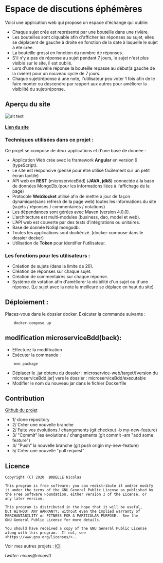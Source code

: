 # Espace de discutions éphémères
Voici une application web qui propose un espace d'échange qui oublie:</br>
* Chaque sujet crée est représenté par une bouteille dans une rivière.
* Les bouteilles sont cliquable afin d'afficher les réponses au sujet, elles se déplacent 
de gauche à droite en fonction de la date à laquelle le sujet à été crée.
* La bouteille grossi en fonction du nombre de réponses.
* S'il n'y a pas de réponse au sujet pendant 7 jours, le sujet n'est 
plus visible sur le site, il est oublié. 
* Lors d'une nouvelle réponse la bouteille repasse au début(à gauche de la rivière) 
pour un nouveau cycle de 7 jours.
* Chaque sujet/réponse à une note, l'utilisateur peu voter 1 fois afin de le faire monter 
ou descendre par rapport aux autres pour améliorer la visibilité du sujet/réponse.

## Aperçu du site
![alt text](https://github.com/nicowtt/solution_project/blob/master/discutProject.jpg)<br>
#### [Lien du site](http://discut.hopto.org/)

### Techniques utilisées dans ce projet :
Ce projet se compose de deux applications et d'une base de donnée :
* Application Web crée avec le framework **Angular** en version 9 (typeScript).
* Le site est responsive (pensé pour être utilisé facilement sur un petit écran tactile)
* API web en **REST** (microserviceBdd) (**JAVA, jdk8**) connectée à la base de données
MongoDb.(pour les informations liées à l'affichage de la page)
* Protocole **WebSocket** utilisé afin de mettre à jour de façon dynamique(sans refresh de la page web)
toutes les informations du site (sujets / réponses / commentaires / notations)
* Les dépendances sont gérées avec Maven (version 4.0.0).
* L'architecture est multi-modules (business, dao, model et web).
* L'API web est couverte par des tests d'intégrations ou unitaires.
* Base de donnée NoSql mongodb.
* Toutes les applications sont dockérizé. (docker-compose dans le dossier docker)
* Utilisation de **Token** pour identifier l'utilisateur.

### Les fonctions pour les utilisateurs :
* Création de sujets (dans la limite de 20).
* Création de réponses sur chaque sujet.
* Création de commentaires sur chaque réponse.
* Système de votation afin d'améliorer la visibilité d'un sujet ou d'une réponse.
(Le sujet avec la note la meilleure se déplace en haut du site)

## Déploiement :
Placez-vous dans le dossier docker.
Exécuter la commande suivante :
```
    docker-compose up
```
## modification microserviceBdd(back):
- Effectuez la modification
- Exécuter la commande :
```
    mvn package
```
- Déplacer le .jar obtenu du dossier : microservice-web/target/[version du microserviceBdd.jar]
vers le dossier : microserviceBdd/executable
- Modifier le nom du nouveau jar dans le fichier Dockerfile

## Contribution
[Github du projet](https://github.com/nicowtt/discut_project.git)

* 1/ clone repository
* 2/ Créer une nouvelle branche
* 2/ Faite vos évolutions / changements (git checkout -b my-new-feature)
* 3/ "Commit" les évolutions / changements (git commit -am "add some feature")
* 4/ "Push" la nouvelle branche (git push origin my-new-feature)
* 5/ Créer une nouvelle "pull request"

## Licence
    Copyright (C) 2020  BODELLE Nicolas

    This program is free software: you can redistribute it and/or modify
    it under the terms of the GNU General Public License as published by
    the Free Software Foundation, either version 3 of the License, or
    any later version.

    This program is distributed in the hope that it will be useful,
    but WITHOUT ANY WARRANTY; without even the implied warranty of
    MERCHANTABILITY or FITNESS FOR A PARTICULAR PURPOSE.  See the
    GNU General Public License for more details.

    You should have received a copy of the GNU General Public License
    along with this program.  If not, see <https://www.gnu.org/licenses/>..

Voir mes autres projets :
[ICI](https://github.com/nicowtt?tab=repositories)


*twitter: nicow@nicowtt*